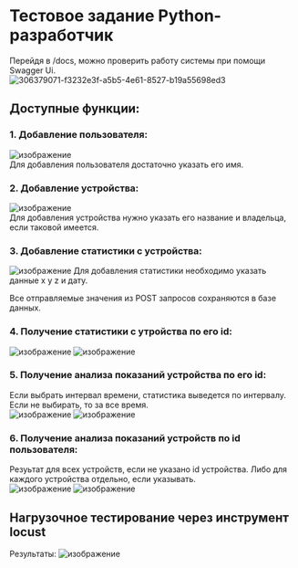 # Тестовое задание Python-разработчик  

Перейдя в /docs, можно проверить работу системы при помощи Swagger Ui.  
![306379071-f3232e3f-a5b5-4e61-8527-b19a55698ed3](https://github.com/Urvatov/test-task-itstart/assets/117490456/31269e11-cdff-4fd2-a934-283fb01faf16)


## Доступные функции:  
### 1. Добавление пользователя:  
![изображение](https://github.com/Urvatov/test-task-itstart/assets/117490456/557951df-2f31-4da0-a1cf-fe675ebd92d0)  
Для добавления пользователя достаточно указать его имя.  

### 2. Добавление устройства:
![изображение](https://github.com/Urvatov/test-task-itstart/assets/117490456/9726d926-b89d-4e71-80ef-eadaee5de8c6)  
Для добавления устройства нужно указать его название и владельца, если таковой имеется.  

### 3. Добавление статистики с устройства:
![изображение](https://github.com/Urvatov/test-task-itstart/assets/117490456/94ad6aeb-13bd-49a9-b54f-95590c5425cc)
Для добавления статистики необходимо указать данные x y z и дату.  
  
Все отправляемые значения из POST запросов сохраняются в базе данных.    

### 4. Получение статистики с утройства по его id:  
![изображение](https://github.com/Urvatov/test-task-itstart/assets/117490456/204d08d6-ce49-4b9b-9f8d-967de736e2c1)
![изображение](https://github.com/Urvatov/test-task-itstart/assets/117490456/be2d9ef2-fef2-4751-8f92-08c448d087d8)



### 5. Получение анализа показаний устройства по его id:  
Если выбрать интервал времени, статистика выведется по интервалу. Если не выбирать, то за все время.  
![изображение](https://github.com/Urvatov/test-task-itstart/assets/117490456/d828a772-d025-45ad-af5e-f968b7ef7e4a)
![изображение](https://github.com/Urvatov/test-task-itstart/assets/117490456/e4d3d531-731b-4ae9-9b93-cf8beac28265)


### 6. Получение анализа показаний устройств по id пользователя:  
Резуьтат для всех устройств, если не указано id устройства. Либо для каждого устройства отдельно, если указывать.  
![изображение](https://github.com/Urvatov/test-task-itstart/assets/117490456/957d8cad-d3ef-43db-8568-00a115b16eae)
![изображение](https://github.com/Urvatov/test-task-itstart/assets/117490456/f8da2c72-433c-46b7-9c46-16c356e7b364)

## Нагрузочное тестирование через инструмент locust
Результаты:
![изображение](https://github.com/Urvatov/test-task-itstart/assets/117490456/9929d4dc-bafe-45d0-a178-245e17493508)
